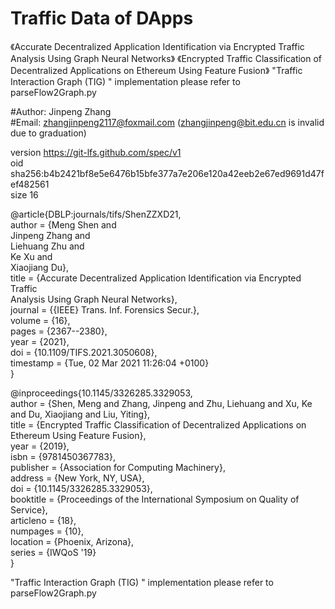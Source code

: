 # Traffic Data of DApps
《Accurate Decentralized Application Identification via Encrypted Traffic Analysis Using Graph Neural Networks》 
《Encrypted Traffic Classification of Decentralized Applications on Ethereum Using Feature Fusion》
"Traffic Interaction Graph (TIG) " implementation please refer to parseFlow2Graph.py

#Author: Jinpeng Zhang  
#Email: zhangjinpeng2117@foxmail.com  (zhangjinpeng@bit.edu.cn is invalid due to graduation)  

version https://git-lfs.github.com/spec/v1  
oid sha256:b4b2421bf8e5e6476b15bfe377a7e206e120a42eeb2e67ed9691d47fef482561  
size 16


@article{DBLP:journals/tifs/ShenZZXD21,  
  author    = {Meng Shen and  
               Jinpeng Zhang and  
               Liehuang Zhu and  
               Ke Xu and  
               Xiaojiang Du},  
  title     = {Accurate Decentralized Application Identification via Encrypted Traffic  
               Analysis Using Graph Neural Networks},  
  journal   = {{IEEE} Trans. Inf. Forensics Secur.},  
  volume    = {16},  
  pages     = {2367--2380},  
  year      = {2021},  
  doi       = {10.1109/TIFS.2021.3050608},  
  timestamp = {Tue, 02 Mar 2021 11:26:04 +0100}  
}  

  
@inproceedings{10.1145/3326285.3329053,  
author = {Shen, Meng and Zhang, Jinpeng and Zhu, Liehuang and Xu, Ke and Du, Xiaojiang and Liu, Yiting},  
title = {Encrypted Traffic Classification of Decentralized Applications on Ethereum Using Feature Fusion},  
year = {2019},  
isbn = {9781450367783},  
publisher = {Association for Computing Machinery},  
address = {New York, NY, USA},  
doi = {10.1145/3326285.3329053},  
booktitle = {Proceedings of the International Symposium on Quality of Service},  
articleno = {18},  
numpages = {10},  
location = {Phoenix, Arizona},  
series = {IWQoS '19}  
}  

"Traffic Interaction Graph (TIG) " implementation please refer to parseFlow2Graph.py
